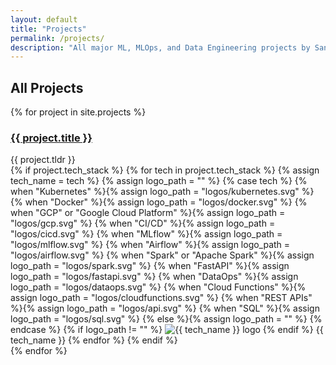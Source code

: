 ```yaml
---
layout: default
title: "Projects"
permalink: /projects/
description: "All major ML, MLOps, and Data Engineering projects by Sanskar Gupta."
---
```


<!--
projects.md
All projects listing/landing page.
- Fixes /projects/ 404 problem.
- Uses the same improved card/banner and mini tech badge layout as the home page.
-->

<section>
  <div class="container">
    <h1>All Projects</h1>
    <div class="projects-grid">
      {% for project in site.projects %}
        <div class="project-card">
          <div class="project-banner" style="background-image:url('{{ project.thumbnail }}');">
            <div class="project-banner-content">
              <h3><a href="{{ project.url }}">{{ project.title }}</a></h3>
            </div>
          </div>
          <div class="project-summary">
            {{ project.tldr }}
          </div>
          <div class="mini-skills-list">
            {% if project.tech_stack %}
              {% for tech in project.tech_stack %}
                {% assign tech_name = tech %}
                {% assign logo_path = "" %}
                {% case tech %}
                  {% when "Kubernetes" %}{% assign logo_path = "logos/kubernetes.svg" %}
                  {% when "Docker" %}{% assign logo_path = "logos/docker.svg" %}
                  {% when "GCP" or "Google Cloud Platform" %}{% assign logo_path = "logos/gcp.svg" %}
                  {% when "CI/CD" %}{% assign logo_path = "logos/cicd.svg" %}
                  {% when "MLflow" %}{% assign logo_path = "logos/mlflow.svg" %}
                  {% when "Airflow" %}{% assign logo_path = "logos/airflow.svg" %}
                  {% when "Spark" or "Apache Spark" %}{% assign logo_path = "logos/spark.svg" %}
                  {% when "FastAPI" %}{% assign logo_path = "logos/fastapi.svg" %}
                  {% when "DataOps" %}{% assign logo_path = "logos/dataops.svg" %}
                  {% when "Cloud Functions" %}{% assign logo_path = "logos/cloudfunctions.svg" %}
                  {% when "REST APIs" %}{% assign logo_path = "logos/api.svg" %}
                  {% when "SQL" %}{% assign logo_path = "logos/sql.svg" %}
                  {% else %}{% assign logo_path = "" %}
                {% endcase %}
                <span class="mini-skill-badge">
                  {% if logo_path != "" %}
                    <img src="{{ site.baseurl }}/assets/images/{{ logo_path }}" alt="{{ tech_name }} logo">
                  {% endif %}
                  {{ tech_name }}
                </span>
              {% endfor %}
            {% endif %}
          </div>
        </div>
      {% endfor %}
    </div>
  </div>
</section>
